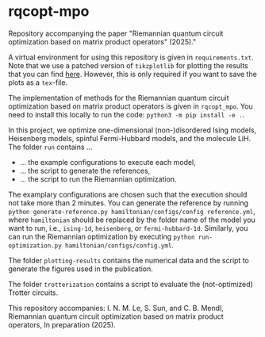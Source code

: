 # rqcopt-mpo
Repository accompanying the paper "Riemannian quantum circuit optimization based on matrix product operators" (2025)."

A virtual environment for using this repository is given in ``requirements.txt``.
Note that we use a patched version of ``tikzplotlib`` for plotting the results that you can find [here](https://github.com/JasonGross/tikzplotlib).
However, this is only required if you want to save the plots as a ``tex``-file.

The implementation of methods for the Riemannian quantum circuit optimization based on matrix product operators is given in ``rqcopt_mpo``.
You need to install this locally to run the code: ``python3 -m pip install -e .``.

In this project, we optimize one-dimensional (non-)disordered Ising models, Heisenberg models, spinful Fermi-Hubbard models, and the molecule LiH.
The folder ``run`` contains ...
* ... the example configurations to execute each model,
* ... the script to generate the references,
* ... the script to run the Riemannian optimization.

The examplary configurations are chosen such that the execution should not take more than 2 minutes.
You can generate the reference by running ``python generate-reference.py hamiltonian/configs/config reference.yml``, where ``hamiltonian`` should be replaced by the folder name of the model you want to run, i.e., ``ising-1d``, ``heisenberg``, or ``fermi-hubbard-1d``.
Similarly, you can run the Riemannian optimization by executing ``python run-optimization.py hamiltonian/configs/config.yml``.

The folder ``plotting-results`` contains the numerical data and the script to generate the figures used in the publication.

The folder ``trotterization`` contains a script to evaluate the (not-optimized) Trotter circuits.

This repository accompanies: I. N. M. Le, S. Sun, and C. B. Mendl, Riemannian quantum circuit optimization based on matrix product operators, In preparation (2025).
